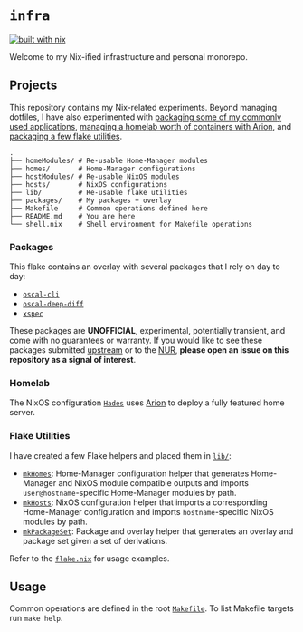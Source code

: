 # `infra`

[![built with nix](https://builtwithnix.org/badge.svg)](https://builtwithnix.org)

Welcome to my Nix-ified infrastructure and personal monorepo.

## Projects

This repository contains my Nix-related experiments.
Beyond managing dotfiles, I have also experimented with [packaging some of my commonly used applications](#packages), [managing a homelab worth of containers with Arion](#homelab), and [packaging a few flake utilities](#flake-utilities).

```text
.
├── homeModules/ # Re-usable Home-Manager modules
├── homes/       # Home-Manager configurations
├── hostModules/ # Re-usable NixOS modules
├── hosts/       # NixOS configurations
├── lib/         # Re-usable flake utilities
├── packages/    # My packages + overlay
├── Makefile     # Common operations defined here
├── README.md    # You are here
└── shell.nix    # Shell environment for Makefile operations
```

### Packages

This flake contains an overlay with several packages that I rely on day to day:

- [`oscal-cli`](./packages/oscal-cli/)
- [`oscal-deep-diff`](./packages/oscal-deep-diff/)
- [`xspec`](./packages/xspec/)

These packages are **UNOFFICIAL**, experimental, potentially transient, and come with no guarantees or warranty.
If you would like to see these packages submitted [upstream](https://github.com/NixOS/nixpkgs) or to the [NUR](https://nur.nix-community.org/), **please open an issue on this repository as a signal of interest**.

### Homelab

The NixOS configuration [`Hades`](./hosts/hades/) uses [Arion](https://github.com/hercules-ci/arion) to deploy a fully featured home server.

### Flake Utilities

I have created a few Flake helpers and placed them in [`lib/`](./lib):

- [`mkHomes`](./lib/mkHomes.nix): Home-Manager configuration helper that generates Home-Manager and NixOS module compatible outputs and imports `user@hostname`-specific Home-Manager modules by path.
- [`mkHosts`](./lib/mkHosts.nix): NixOS configuration helper that imports a corresponding Home-Manager configuration and imports `hostname`-specific NixOS modules by path.
- [`mkPackageSet`](./lib/mkPackageSet.nix): Package and overlay helper that generates an overlay and package set given a set of derivations.

Refer to the [`flake.nix`](./flake.nix) for usage examples.

## Usage

Common operations are defined in the root [`Makefile`](./Makefile).
To list Makefile targets run `make help`.
